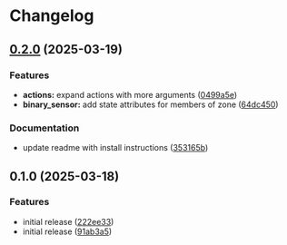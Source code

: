 # Changelog

## [0.2.0](https://github.com/rickmoonex/hass-lighting-zone/compare/v0.1.0...v0.2.0) (2025-03-19)


### Features

* **actions:** expand actions with more arguments ([0499a5e](https://github.com/rickmoonex/hass-lighting-zone/commit/0499a5e58c2117470f392b79d70175a25830dcdf))
* **binary_sensor:** add state attributes for members of zone ([64dc450](https://github.com/rickmoonex/hass-lighting-zone/commit/64dc4502e87815053b7404230eaff4dbbba4f2b9))


### Documentation

* update readme with install instructions ([353165b](https://github.com/rickmoonex/hass-lighting-zone/commit/353165b33181091c47f0467613394b14bc5a9fed))

## 0.1.0 (2025-03-18)


### Features

* initial release ([222ee33](https://github.com/rickmoonex/hass-lighting-zone/commit/222ee33ef22efbc0c4c5ea4ed85cf022ef9047dc))
* initial release ([91ab3a5](https://github.com/rickmoonex/hass-lighting-zone/commit/91ab3a5f91b728980751310b2908030bafd67dbd))
